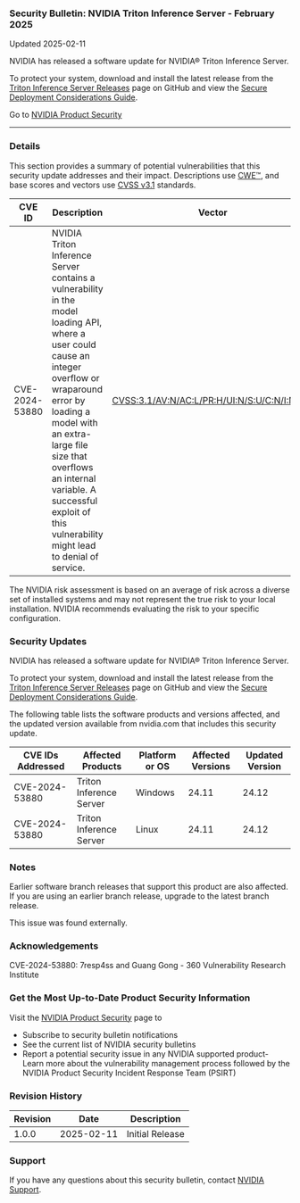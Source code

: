 ### Security Bulletin: NVIDIA Triton Inference Server - February 2025

Updated 2025-02-11

NVIDIA has released a software update for NVIDIA® Triton Inference Server. <br><div>To protect your system, download and install the latest release from the <a href="https://github.com/triton-inference-server/server/releases">Triton Inference Server Releases</a> page on GitHub and view the <a href="https://github.com/triton-inference-server/server/blob/main/docs/customization_guide/deploy.md">Secure Deployment Considerations Guide</a>.</div>

Go to [NVIDIA Product Security](https://www.nvidia.com/security/)

_______________________________________________________________________________________________________________________________________________

### Details

This section provides a summary of potential vulnerabilities that this security update addresses and their impact. Descriptions use [CWE™](https://cwe.mitre.org/), and base scores and vectors use [CVSS v3.1](https://www.first.org/cvss/specification-document) standards.

| **CVE ID** | **Description** | **Vector** | **Base Score** | **Severity** | **CWE** | **Impacts** |
| ---------- | ---------------- | ---------- | -------------- | ------------ | -------- | ------------ |
| CVE-2024-53880 | NVIDIA Triton Inference Server contains a vulnerability in the model loading API, where a user could cause an integer overflow or wraparound error by loading a model with an extra-large file size that overflows an internal variable. A successful exploit of this vulnerability might lead to denial of service. | [CVSS:3.1/AV:N/AC:L/PR:H/UI:N/S:U/C:N/I:N/A:H](https://www.first.org/cvss/calculator/3.1#CVSS:3.1/AV:N/AC:L/PR:H/UI:N/S:U/C:N/I:N/A:H) | 4.9 | MEDIUM | [CWE-190](https://cwe.mitre.org/data/definitions/190.html) | Denial of Service |

The NVIDIA risk assessment is based on an average of risk across a diverse set of installed systems and may not represent the true risk to your local installation. NVIDIA recommends evaluating the risk to your specific configuration.

### Security Updates

NVIDIA has released a software update for NVIDIA® Triton Inference Server.<br><div>To protect your system, download and install the latest release from the <a href="https://github.com/triton-inference-server/server/releases">Triton Inference Server Releases</a> page on GitHub and view the <a href="https://github.com/triton-inference-server/server/blob/main/docs/customization_guide/deploy.md">Secure Deployment Considerations Guide</a>.</div>

The following table lists the software products and versions affected, and the updated version available from nvidia.com that includes this security update.

| **CVE IDs Addressed** | **Affected Products** | **Platform or OS** | **Affected Versions** | **Updated Version** |
| --------------------- | --------------------- | ----------------- | --------------------- | ------------------- |
| CVE-2024-53880 | Triton Inference Server | Windows | 24.11 | 24.12 |
| CVE-2024-53880 | Triton Inference Server | Linux | 24.11 | 24.12 |

### Notes

Earlier software branch releases that support this product are also affected. If you are using an earlier branch release, upgrade to the latest branch release.<br><div>This issue was found externally.</div>


### Acknowledgements

CVE-2024-53880: 7resp4ss and Guang Gong - 360 Vulnerability Research Institute



### Get the Most Up-to-Date Product Security Information

Visit the [NVIDIA Product Security](https://www.nvidia.com/security/) page to

- Subscribe to security bulletin notifications
- See the current list of NVIDIA security bulletins
- Report a potential security issue in any NVIDIA supported product- Learn more about the vulnerability management process followed by the NVIDIA Product Security Incident Response Team (PSIRT)
### Revision History

| **Revision** | **Date** | **Description** |
| ------------ | -------- | --------------- |
| 1.0.0 | 2025-02-11 | Initial Release |

### Support
If you have any questions about this security bulletin, contact [NVIDIA Support](https://www.nvidia.com/object/support.html).
